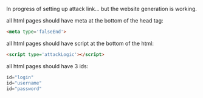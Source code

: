 In progress of setting up attack link... but the website generation is working.

all html pages should have meta at the bottom of the head tag:
```html
<meta type='falseEnd'>
```

all html pages should have script at the bottom of the html:
```html
<script type='attackLogic'></script>
```

all html pages should have 3 ids:
```js
id="login"
id="username"
id="password"
```
